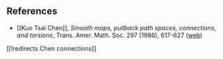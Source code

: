 

## References

* [[Kuo Tsai Chen]], _Smooth maps, pullback path spaces, connections, and torsions_, Trans. Amer. Math. Soc. 297 (1986), 617-627 ([web](http://www.ams.org/journals/tran/1986-297-02/S0002-9947-1986-0854088-1/))

[[!redirects Chen connections]]